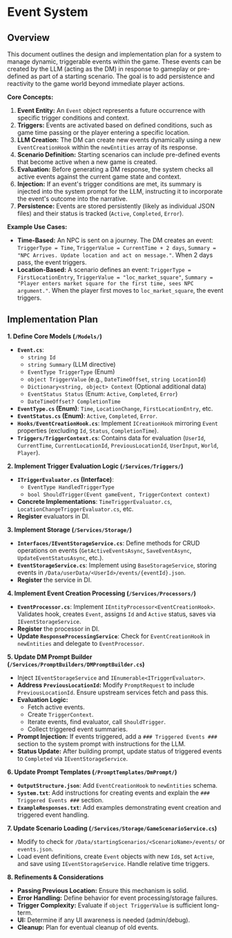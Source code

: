 # Event System

## Overview

This document outlines the design and implementation plan for a system to manage dynamic, triggerable events within the game. These events can be created by the LLM (acting as the DM) in response to gameplay or pre-defined as part of a starting scenario. The goal is to add persistence and reactivity to the game world beyond immediate player actions.

**Core Concepts:**

1.  **Event Entity:** An `Event` object represents a future occurrence with specific trigger conditions and context.
2.  **Triggers:** Events are activated based on defined conditions, such as game time passing or the player entering a specific location.
3.  **LLM Creation:** The DM can create new events dynamically using a new `EventCreationHook` within the `newEntities` array of its response.
4.  **Scenario Definition:** Starting scenarios can include pre-defined events that become active when a new game is created.
5.  **Evaluation:** Before generating a DM response, the system checks all active events against the current game state and context.
6.  **Injection:** If an event's trigger conditions are met, its summary is injected into the system prompt for the LLM, instructing it to incorporate the event's outcome into the narrative.
7.  **Persistence:** Events are stored persistently (likely as individual JSON files) and their status is tracked (`Active`, `Completed`, `Error`).

**Example Use Cases:**

*   **Time-Based:** An NPC is sent on a journey. The DM creates an event: `TriggerType = Time`, `TriggerValue = CurrentTime + 2 days`, `Summary = "NPC Arrives. Update location and act on message."`. When 2 days pass, the event triggers.
*   **Location-Based:** A scenario defines an event: `TriggerType = FirstLocationEntry`, `TriggerValue = "loc_market_square"`, `Summary = "Player enters market square for the first time, sees NPC argument."`. When the player first moves to `loc_market_square`, the event triggers.

## Implementation Plan

**1. Define Core Models (`/Models/`)**

*   **`Event.cs`**:
    *   `string Id`
    *   `string Summary` (LLM directive)
    *   `EventType TriggerType` (Enum)
    *   `object TriggerValue` (e.g., `DateTimeOffset`, `string LocationId`)
    *   `Dictionary<string, object> Context` (Optional additional data)
    *   `EventStatus Status` (Enum: `Active`, `Completed`, `Error`)
    *   `DateTimeOffset? CompletionTime`
*   **`EventType.cs` (Enum)**: `Time`, `LocationChange`, `FirstLocationEntry`, etc.
*   **`EventStatus.cs` (Enum)**: `Active`, `Completed`, `Error`.
*   **`Hooks/EventCreationHook.cs`**: Implement `ICreationHook` mirroring `Event` properties (excluding `Id`, `Status`, `CompletionTime`).
*   **`Triggers/TriggerContext.cs`**: Contains data for evaluation (`UserId`, `CurrentTime`, `CurrentLocationId`, `PreviousLocationId`, `UserInput`, `World`, `Player`).

**2. Implement Trigger Evaluation Logic (`/Services/Triggers/`)**

*   **`ITriggerEvaluator.cs` (Interface)**:
    *   `EventType HandledTriggerType`
    *   `bool ShouldTrigger(Event gameEvent, TriggerContext context)`
*   **Concrete Implementations**: `TimeTriggerEvaluator.cs`, `LocationChangeTriggerEvaluator.cs`, etc.
*   **Register** evaluators in DI.

**3. Implement Storage (`/Services/Storage/`)**

*   **`Interfaces/IEventStorageService.cs`**: Define methods for CRUD operations on events (`GetActiveEventsAsync`, `SaveEventAsync`, `UpdateEventStatusAsync`, etc.).
*   **`EventStorageService.cs`**: Implement using `BaseStorageService`, storing events in `/Data/userData/<UserId>/events/{eventId}.json`.
*   **Register** the service in DI.

**4. Implement Event Creation Processing (`/Services/Processors/`)**

*   **`EventProcessor.cs`**: Implement `IEntityProcessor<EventCreationHook>`. Validates hook, creates `Event`, assigns `Id` and `Active` status, saves via `IEventStorageService`.
*   **Register** the processor in DI.
*   **Update `ResponseProcessingService`**: Check for `EventCreationHook` in `newEntities` and delegate to `EventProcessor`.

**5. Update DM Prompt Builder (`/Services/PromptBuilders/DMPromptBuilder.cs`)**

*   Inject `IEventStorageService` and `IEnumerable<ITriggerEvaluator>`.
*   **Address `PreviousLocationId`:** Modify `PromptRequest` to include `PreviousLocationId`. Ensure upstream services fetch and pass this.
*   **Evaluation Logic:**
    *   Fetch active events.
    *   Create `TriggerContext`.
    *   Iterate events, find evaluator, call `ShouldTrigger`.
    *   Collect triggered event summaries.
*   **Prompt Injection:** If events triggered, add a `### Triggered Events ###` section to the system prompt with instructions for the LLM.
*   **Status Update:** After building prompt, update status of triggered events to `Completed` via `IEventStorageService`.

**6. Update Prompt Templates (`/PromptTemplates/DmPrompt/`)**

*   **`OutputStructure.json`**: Add `EventCreationHook` to `newEntities` schema.
*   **`System.txt`**: Add instructions for creating events and explain the `### Triggered Events ###` section.
*   **`ExampleResponses.txt`**: Add examples demonstrating event creation and triggered event handling.

**7. Update Scenario Loading (`/Services/Storage/GameScenarioService.cs`)**

*   Modify to check for `/Data/startingScenarios/<ScenarioName>/events/` or `events.json`.
*   Load event definitions, create `Event` objects with new `Id`s, set `Active`, and save using `IEventStorageService`. Handle relative time triggers.

**8. Refinements & Considerations**

*   **Passing Previous Location:** Ensure this mechanism is solid.
*   **Error Handling:** Define behavior for event processing/storage failures.
*   **Trigger Complexity:** Evaluate if `object TriggerValue` is sufficient long-term.
*   **UI:** Determine if any UI awareness is needed (admin/debug).
*   **Cleanup:** Plan for eventual cleanup of old events.
